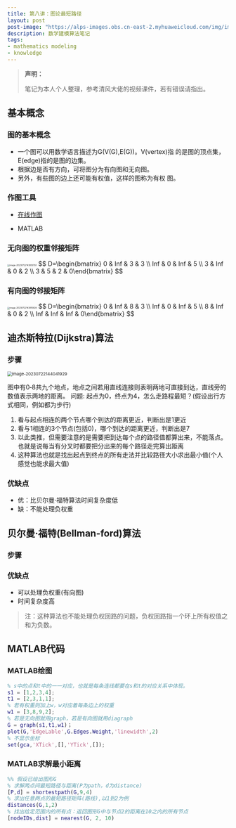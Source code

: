 ```yaml
---
title: 第八讲：图论最短路径
layout: post
post-image: "https://alps-images.obs.cn-east-2.myhuaweicloud.com/img/image-20230722185917433.png"
description: 数学建模算法笔记
tags:
- mathematics modeling
- knowledge
---
```



> **声明：**
>
> 笔记为本人个人整理，参考清风大佬的视频课件，若有错误请指出。


## 基本概念

### 图的基本概念

- 一个图可以用数学语言描述为G(V(G),E(G))。V(vertex)指
  的是图的顶点集，E(edge)指的是图的边集。
- 根据边是否有方向，可将图分为有向图和无向图。
- 另外，有些图的边上还可能有权值，这样的图称为有权
  图。

### 作图工具

- [在线作图](https://csacademy.com/app/graph_editor/)

- MATLAB

### 无向图的权重邻接矩阵

<img src="https://alps-images.obs.cn-east-2.myhuaweicloud.com/img/image-20230722143856150.png" alt="image-20230722143856150" style="zoom: 33%;" />
$$
D=\begin{bmatrix} 0 & Inf & 3 & 3 \\ Inf & 0 & Inf & 5 \\ 3 & Inf & 0 & 2 \\ 3 & 5 & 2 & 0\end{bmatrix}
$$

### 有向图的邻接矩阵

<img src="https://alps-images.obs.cn-east-2.myhuaweicloud.com/img/image-20230722143910828.png" alt="image-20230722143910828" style="zoom:33%;" />
$$
D=\begin{bmatrix} 0 & Inf & 8 & 3 \\ Inf & 0 & Inf & 5 \\ 8 & Inf & 0 & 2 \\ Inf & Inf & Inf & 0\end{bmatrix}
$$

## 迪杰斯特拉(Dijkstra)算法

### 步骤

<img src="https://alps-images.obs.cn-east-2.myhuaweicloud.com/img/image-20230722144041929.png" alt="image-20230722144041929" style="zoom:67%;" />

图中有0‐8共九个地点，地点之间若用直线连接则表明两地可直接到达，直线旁的数值表示两地的距离。
问题: 起点为0，终点为4，怎么走路程最短？(假设出行方式相同，例如都为步行)

1. 看与起点相连的两个节点哪个到达的距离更近，判断出是1更近
2. 看与1相连的3个节点(包括0)，哪个到达的距离更近，判断出是7
3. 以此类推，但需要注意的是需要把到达每个点的路径值都算出来，不能落点。也就是说每当有分叉时都要把分出来的每个路径走完算出距离
4. 这种算法也就是找出起点到终点的所有走法并比较路径大小求出最小值(个人感觉也能求最大值)

### 优缺点

- 优：比贝尔曼·福特算法时间复杂度低
- 缺：不能处理负权重

## 贝尔曼·福特(Bellman-ford)算法

### 步骤



### 优缺点

- 可以处理负权重(有向图)
- 时间复杂度高

> 注：这种算法也不能处理负权回路的问题，负权回路指一个环上所有权值之和为负数。

## MATLAB代码

### MATLAB绘图

```matlab
% s中的点和t中的一一对应，也就是每条连线都要在s和t的对应关系中体现。
s1 = [1,2,3,4];
t1 = [2,3,1,1];
% 若有权重则加上w，w对应着每条边上的权重
w1 = [3,8,9,2];
% 若是无向图就用graph，若是有向图就用diagraph
G = graph(s1,t1,w1)；
plot(G,'EdgeLable',G.Edges.Weight,'linewidth',2)
% 不显示坐标
set(gca,'XTick',[],'YTick',[]); 
```

### MATLAB求解最小距离

```matlab
%% 假设已绘出图形G
% 求解两点间最短路径与距离(P为path，d为distance)
[P,d] = shortestpath(G,9,4)
% 求出任意两点的最短路径矩阵(路线),以1到2为例
distances(G,1,2)
% 找出给定范围内的所有点：返回图形G中与节点2的距离在10之内的所有节点
[nodeIDs,dist] = nearest(G, 2, 10)
```





  